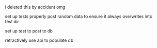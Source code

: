 i deleted this by accident omg

set up tests properly
post random data to ensure it always overwrites into test dir

set up test to post to db

retractively use api to populate db
